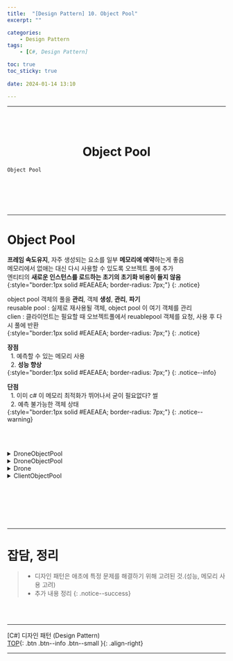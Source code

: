 ```yaml
---
title:  "[Design Pattern] 10. Object Pool"
excerpt: ""

categories:
    - Design Pattern
tags:
    - [C#, Design Pattern]

toc: true
toc_sticky: true
 
date: 2024-01-14 13:10

---
```

- - -
<BR><BR>


<center><H1> Object Pool  </H1></center>

`Object Pool`

<br><br><br><br>
- - - 

# Object Pool
**프레임 속도유지**, 자주 생성되는 요소를 일부 **메모리에 예약**하는게 좋음  
메모리에서 없애는 대신 다시 사용할 수 있도록 오브젝트 풀에 추가  
엔티티의 **새로운 인스턴스를 로드하는 초기의 초기화 비용이 들지 않음**  
{:style="border:1px solid #EAEAEA; border-radius: 7px;"}
{: .notice} 

object pool 객체의 풀을 **관리**, 객체 **생성**, **관리**, **파기**  
reusable pool : 실제로 재사용될 객체, object pool 이 여기 객체를 관리  
clien : 클라이언트는 필요할 때 오브젝트풀에서 reuablepool 객체를 요청, 사용 후 다시 풀에 반환  
{:style="border:1px solid #EAEAEA; border-radius: 7px;"}
{: .notice} 

**장점**  
&nbsp;&nbsp;1. 예측할 수 있는 메모리 사용  
&nbsp;&nbsp;2. **성능 향상**  
{:style="border:1px solid #EAEAEA; border-radius: 7px;"}
{: .notice--info} 

**단점**  
&nbsp;&nbsp;1. 이미 c# 이 메모리 최적화가 뛰어나서 굳이 필요없다? 썰    
&nbsp;&nbsp;2. 예측 불가능한 객체 상태   
{:style="border:1px solid #EAEAEA; border-radius: 7px;"}
{: .notice--warning} 


<br><br>

<details>
<summary>DroneObjectPool</summary>
<div class="notice--primary" markdown="1"> 

```c# 
using UnityEngine;
using UnityEngine.Pool;

public class DroneObjectPool : MonoBehaviour
{
    public int maxPoolSize = 10;
    public int stackDefaultCapacity = 10;

    // 필요할 떄 오브젝트 풀을 생성함
    public IObjectPool<Drone> Pool 
    {
        get 
        {
            if (_pool == null)
                _pool = 
                    new ObjectPool<Drone>(
                        CreatedPooledItem, 
                        OnTakeFromPool, 
                        OnReturnedToPool, 
                        OnDestroyPoolObject, 
                        true, 
                        stackDefaultCapacity,
                        maxPoolSize);
            return _pool;
        }
    }

    private IObjectPool<Drone> _pool;

    private Drone CreatedPooledItem() 
    {
        var go = 
            GameObject.CreatePrimitive(PrimitiveType.Cube);
        
        Drone drone = go.AddComponent<Drone>();
        
        go.name = "Drone";
        drone.Pool = Pool;
        
        return drone;
    }

    // 드론이 풀로 돌아올 때 호출됨
    private void OnReturnedToPool(Drone drone) 
    {
        drone.gameObject.SetActive(false);
    }

    // 드론이 풀에서 꺼내질 때 호출됨
    private void OnTakeFromPool(Drone drone) 
    {
        drone.gameObject.SetActive(true);
    }

    // 드론 오브젝트를 파괴할 때
    private void OnDestroyPoolObject(Drone drone) 
    {
        Destroy(drone.gameObject);
    }

    // 무작위 수의 드론을 생성하고 위치를 설정할 때
    public void Spawn() 
    {
        var amount = Random.Range(1, 10);
        
        for (int i = 0; i < amount; ++i) {
            var drone = Pool.Get();
            
            drone.transform.position = 
                Random.insideUnitSphere * 10;
        }
    }
}
```
</div>
</details>


<details>
<summary>DroneObjectPool</summary>
<div class="notice--primary" markdown="1"> 

```c# 
using UnityEngine;
using UnityEngine.Pool;

public class DroneObjectPool : MonoBehaviour
{
    public int maxPoolSize = 10;
    public int stackDefaultCapacity = 10;

    // 필요할 떄 오브젝트 풀을 생성함
    public IObjectPool<Drone> Pool 
    {
        get 
        {
            if (_pool == null)
                _pool = 
                    new ObjectPool<Drone>(
                        CreatedPooledItem, 
                        OnTakeFromPool, 
                        OnReturnedToPool, 
                        OnDestroyPoolObject, 
                        true, 
                        stackDefaultCapacity,
                        maxPoolSize);
            return _pool;
        }
    }

    private IObjectPool<Drone> _pool;

    private Drone CreatedPooledItem() 
    {
        var go = 
            GameObject.CreatePrimitive(PrimitiveType.Cube);
        
        Drone drone = go.AddComponent<Drone>();
        
        go.name = "Drone";
        drone.Pool = Pool;
        
        return drone;
    }

    // 드론이 풀로 돌아올 때 호출됨
    private void OnReturnedToPool(Drone drone) 
    {
        drone.gameObject.SetActive(false);
    }

    // 드론이 풀에서 꺼내질 때 호출됨
    private void OnTakeFromPool(Drone drone) 
    {
        drone.gameObject.SetActive(true);
    }

    // 드론 오브젝트를 파괴할 때
    private void OnDestroyPoolObject(Drone drone) 
    {
        Destroy(drone.gameObject);
    }

    // 무작위 수의 드론을 생성하고 위치를 설정할 때
    public void Spawn() 
    {
        var amount = Random.Range(1, 10);
        
        for (int i = 0; i < amount; ++i) {
            var drone = Pool.Get();
            
            drone.transform.position = 
                Random.insideUnitSphere * 10;
        }
    }
}
```
</div>
</details>


<details>
<summary>Drone</summary>
<div class="notice--primary" markdown="1"> 

```c# 
using UnityEngine;
using UnityEngine.Pool;
using System.Collections;

public class Drone : MonoBehaviour 
{
    public IObjectPool<Drone> Pool { get; set; }

    public float _currentHealth;

    [SerializeField] 
    private float maxHealth = 100.0f;
    [SerializeField] 
    private float timeToSelfDestruct = 3.0f;

    void Start() 
    {
        _currentHealth = maxHealth;
    }
    
    void OnEnable() 
    {
        AttackPlayer();
        StartCoroutine(SelfDestruct());
    }

    private void OnDisable() 
    {
        ResetDrone();
    }

    IEnumerator SelfDestruct() {
        yield return new WaitForSeconds(timeToSelfDestruct);
        TakeDamage(maxHealth);
    }
    
    private void ReturnToPool() {
        Pool.Release(this);
    }
    
    private void ResetDrone() {
        _currentHealth = maxHealth;
    }

    public void AttackPlayer() {
        Debug.Log("Attack player!");
    }

    public void TakeDamage(float amount) {
        _currentHealth -= amount;
        
        if (_currentHealth <= 0.0f)
            ReturnToPool();
    }
}
```
</div>
</details>


<details>
<summary>ClientObjectPool</summary>
<div class="notice--primary" markdown="1"> 

```c# 
using UnityEngine;

public class ClientObjectPool : MonoBehaviour
{
    private DroneObjectPool _pool;
    
    void Start()
    {
        _pool = gameObject.AddComponent<DroneObjectPool>();
    }

    void OnGUI()
    {
        if (GUILayout.Button("Spawn Drones"))
            _pool.Spawn();
    }
}
```
</div>
</details>

<br><br><br><br><br>
- - - 

# 잡담, 정리
> - 디자인 패턴은 애초에 특정 문제를 해결하기 위해 고려된 것.(성능, 메모리 사용 고려)
> - 추가 내용 정리
{: .notice--success} 

<br><br>
- - - 

[C#] 디자인 패턴 (Design Pattern)  
[TOP](#){: .btn .btn--info .btn--small }{: .align-right}
<br>
- - -
